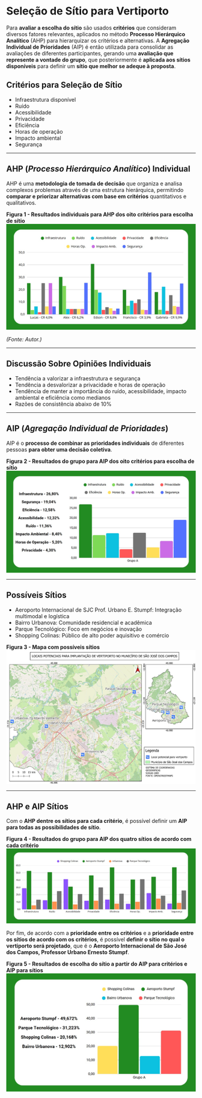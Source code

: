 # **Seleção de Sítio para Vertiporto** 

Para **avaliar a escolha do sítio** são usados **critérios** que consideram diversos fatores relevantes, aplicados no método **Processo Hierárquico Analítico** (AHP) para hierarquizar os critérios e alternativas. A **Agregação Individual de Prioridades** (AIP) é então utilizada para consolidar as avaliações de diferentes participantes, gerando uma **avaliação que represente a vontade do grupo**, que posteriormente é **aplicada aos sítios disponíveis** para definir um **sítio que melhor se adeque à proposta**.

## Critérios para Seleção de Sítio ##

- Infraestrutura disponível
- Ruído
- Acessibilidade
- Privacidade
- Eficiência
- Horas de operação
- Impacto ambiental
- Segurança

---

## AHP (*Processo Hierárquico Analítico*) Individual ##

AHP é uma **metodologia de tomada de decisão** que organiza e analisa complexos problemas através de uma estrutura hierárquica, permitindo **comparar e priorizar alternativas com base em critérios** quantitativos e qualitativos.

**Figura 1 - Resultados individuais para AHP dos oito critérios para escolha de sítio**  
![Figura 1 - Resultados individuais para AHP dos oito critérios para escolha de sítio](assets/ahp.jpg)  

*(Fonte: Autor.)* 

---

## Discussão Sobre Opiniões Individuais ##

- Tendência a valorizar a infraestrutura e segurança
- Tendência a desvalorizar a privacidade e horas de operação
- Tendência de manter a importância do ruído, acessibilidade, impacto ambiental e eficiência como medianos
- Razões de consistência abaixo de 10%

---

## AIP (*Agregação Individual de Prioridades*) ##

AIP é o **processo de combinar as prioridades individuais** de diferentes pessoas **para obter uma decisão coletiva**.

**Figura 2 - Resultados do grupo para AIP dos oito critérios para escolha de sítio**  
![Figura 2 - Resultados do grupo para AIP dos oito critérios para escolha de sítio](assets/aip.jpg)

---

## Possíveis Sítios ##

- Aeroporto Internacional de SJC Prof. Urbano E. Stumpf: Integração multimodal e logística
- Bairro Urbanova: Comunidade residencial e acadêmica
- Parque Tecnológico: Foco em negócios e inovação
- Shopping Colinas: Público de alto poder aquisitivo e comércio

**Figura 3 - Mapa com possíveis sítios**  
![Figura 3 - Mapa com possíveis sítios](assets/sitios.jpg) 

---

## AHP e AIP Sítios ##

Com o **AHP dentre os sítios para cada critério**, é possível definir um **AIP para todas as possibilidades de sítio**.

**Figura 4 - Resultados do grupo para AIP dos quatro sítios de acordo com cada critério**  
![Figura 4 - Resultados do grupo para AIP dos quatro sítios de acordo com cada critério](assets/aip2.jpg)

Por fim, de acordo com a **prioridade entre os critérios** e a **prioridade entre os sítios de acordo com os critérios**, é possível **definir o sítio no qual o vertiporto será projetado**, que é o **Aeroporto Internacional de São José dos Campos, Professor Urbano Ernesto Stumpf**.

**Figura 5 - Resultados de escolha do sítio a partir do AIP para critérios e AIP para sítios**  
![Figura 5 - Resultados de escolha do sítio a partir do AIP para critérios e AIP para sítios](assets/a2final.jpg)

